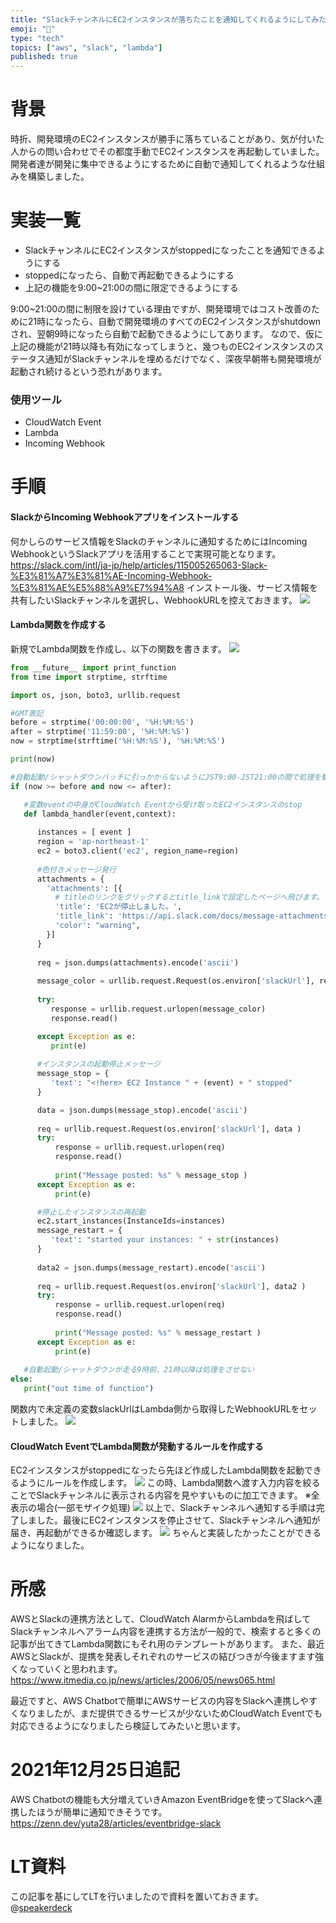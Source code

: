```yaml
---
title: "SlackチャンネルにEC2インスタンスが落ちたことを通知してくれるようにしてみた"
emoji: "🐁"
type: "tech"
topics: ["aws", "slack", "lambda"]
published: true
---
```


# 背景
時折、開発環境のEC2インスタンスが勝手に落ちていることがあり、気が付いた人からの問い合わせでその都度手動でEC2インスタンスを再起動していました。
開発者達が開発に集中できるようにするために自動で通知してくれるような仕組みを構築しました。
# 実装一覧
- SlackチャンネルにEC2インスタンスがstoppedになったことを通知できるようにする
- stoppedになったら、自動で再起動できるようにする
- 上記の機能を9:00~21:00の間に限定できるようにする

9:00~21:00の間に制限を設けている理由ですが、開発環境ではコスト改善のために21時になったら、自動で開発環境のすべてのEC2インスタンスがshutdownされ、翌朝9時になったら自動で起動できるようにしてあります。
なので、仮に上記の機能が21時以降も有効になってしまうと、幾つものEC2インスタンスのステータス通知がSlackチャンネルを埋めるだけでなく、深夜早朝帯も開発環境が起動され続けるという恐れがあります。
### 使用ツール
- CloudWatch Event
- Lambda
- Incoming Webhook

# 手順
#### SlackからIncoming Webhookアプリをインストールする
何かしらのサービス情報をSlackのチャンネルに通知するためにはIncoming WebhookというSlackアプリを活用することで実現可能となります。
https://slack.com/intl/ja-jp/help/articles/115005265063-Slack-%E3%81%A7%E3%81%AE-Incoming-Webhook-%E3%81%AE%E5%88%A9%E7%94%A8
インストール後、サービス情報を共有したいSlackチャンネルを選択し、WebhookURLを控えておきます。
![](/images/slack-ec2/image1.png)
#### Lambda関数を作成する
新規でLambda関数を作成し、以下の関数を書きます。
![](/images/slack-ec2/image2.png)

```python:lambda_function.py
from __future__ import print_function
from time import strptime, strftime

import os, json, boto3, urllib.request

#GMT表記
before = strptime('00:00:00', '%H:%M:%S')
after = strptime('11:59:00', '%H:%M:%S')
now = strptime(strftime('%H:%M:%S'), '%H:%M:%S')

print(now)

#自動起動/シャットダウンバッチに引っかからないようにJST9:00-JST21:00の間で処理を動かすようにしている
if (now >= before and now <= after):

   #変数eventの中身がCloudWatch Eventから受け取ったEC2インスタンスのstop
   def lambda_handler(event,context):
      
      instances = [ event ]
      region = 'ap-northeast-1'
      ec2 = boto3.client('ec2', region_name=region)
      
      #色付きメッセージ発行
      attachments = {
        'attachments': [{
          # titleのリンクをクリックするとtitle_linkで設定したページへ飛びます。
          'title': 'EC2が停止しました。',
          'title_link': 'https://api.slack.com/docs/message-attachments',
          'color': "warning",
        }]
      }
      
      req = json.dumps(attachments).encode('ascii')
      
      message_color = urllib.request.Request(os.environ['slackUrl'], req )
      
      try:
         response = urllib.request.urlopen(message_color)
         response.read()

      except Exception as e:
         print(e)
   
      #インスタンスの起動停止メッセージ
      message_stop = {
         'text': "<!here> EC2 Instance " + (event) + " stopped"
      }

      data = json.dumps(message_stop).encode('ascii')
   
      req = urllib.request.Request(os.environ['slackUrl'], data )
      try:
          response = urllib.request.urlopen(req)
          response.read()
       
          print("Message posted: %s" % message_stop )
      except Exception as e:
          print(e)

      #停止したインスタンスの再起動
      ec2.start_instances(InstanceIds=instances)
      message_restart = {
         'text': "started your instances: " + str(instances)
      }
      
      data2 = json.dumps(message_restart).encode('ascii')
      
      req = urllib.request.Request(os.environ['slackUrl'], data2 )
      try:
          response = urllib.request.urlopen(req)
          response.read()
       
          print("Message posted: %s" % message_restart )
      except Exception as e:
          print(e)
          
   #自動起動/シャットダウンが走る9時前、21時以降は処理をさせない
else:
   print("out time of function")

```
関数内で未定義の変数slackUrlはLambda側から取得したWebhookURLをセットしました。
![](/images/slack-ec2/image3.png)

#### CloudWatch EventでLambda関数が発動するルールを作成する
EC2インスタンスがstoppedになったら先ほど作成したLambda関数を起動できるようにルールを作成します。
![](/images/slack-ec2/image4.png)
この時、Lambda関数へ渡す入力内容を絞ることでSlackチャンネルに表示される内容を見やすいものに加工できます。
※全表示の場合(一部モザイク処理)
![](/images/slack-ec2/image5.png)
以上で、Slackチャンネルへ通知する手順は完了しました。最後にEC2インスタンスを停止させて、Slackチャンネルへ通知が届き、再起動ができるか確認します。
![](/images/slack-ec2/image6.png)
ちゃんと実装したかったことができるようになりました。
# 所感
AWSとSlackの連携方法として、CloudWatch AlarmからLambdaを飛ばしてSlackチャンネルへアラーム内容を連携する方法が一般的で、検索すると多くの記事が出てきてLambda関数にもそれ用のテンプレートがあります。
また、最近AWSとSlackが、提携を発表しそれぞれのサービスの結びつきが今後ますます強くなっていくと思われます。
https://www.itmedia.co.jp/news/articles/2006/05/news065.html

最近ですと、AWS Chatbotで簡単にAWSサービスの内容をSlackへ連携しやすくなりましたが、まだ提供できるサービスが少ないためCloudWatch Eventでも対応できるようになりましたら検証してみたいと思います。

# 2021年12月25日追記
AWS Chatbotの機能も大分増えていきAmazon EventBridgeを使ってSlackへ連携したほうが簡単に通知できそうです。
https://zenn.dev/yuta28/articles/eventbridge-slack

# LT資料
この記事を基にしてLTを行いましたので資料を置いておきます。
@[speakerdeck](919ac08d0b5c4138b5a32e61248ac6b5)